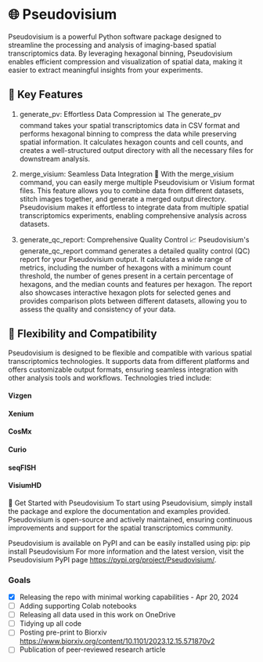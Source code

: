 # 🌐 Pseudovisium
Pseudovisium is a powerful Python software package designed to streamline the processing and analysis of imaging-based spatial transcriptomics data. By leveraging hexagonal binning, Pseudovisium enables efficient compression and visualization of spatial data, making it easier to extract meaningful insights from your experiments.

## 🚀 Key Features
1. generate_pv: Effortless Data Compression 📊
The generate_pv command takes your spatial transcriptomics data in CSV format and performs hexagonal binning to compress the data while preserving spatial information. It calculates hexagon counts and cell counts, and creates a well-structured output directory with all the necessary files for downstream analysis.

2. merge_visium: Seamless Data Integration 🧩
With the merge_visium command, you can easily merge multiple Pseudovisium or Visium format files. This feature allows you to combine data from different datasets, stitch images together, and generate a merged output directory. Pseudovisium makes it effortless to integrate data from multiple spatial transcriptomics experiments, enabling comprehensive analysis across datasets.

3. generate_qc_report: Comprehensive Quality Control 📈
Pseudovisium's generate_qc_report command generates a detailed quality control (QC) report for your Pseudovisium output. It calculates a wide range of metrics, including the number of hexagons with a minimum count threshold, the number of genes present in a certain percentage of hexagons, and the median counts and features per hexagon. The report also showcases interactive hexagon plots for selected genes and provides comparison plots between different datasets, allowing you to assess the quality and consistency of your data.

## 🎯 Flexibility and Compatibility
Pseudovisium is designed to be flexible and compatible with various spatial transcriptomics technologies. It supports data from different platforms and offers customizable output formats, ensuring seamless integration with other analysis tools and workflows.
Technologies tried include:

#### Vizgen
#### Xenium
#### CosMx
#### Curio
#### seqFISH
#### VisiumHD


🚀 Get Started with Pseudovisium
To start using Pseudovisium, simply install the package and explore the documentation and examples provided. Pseudovisium is open-source and actively maintained, ensuring continuous improvements and support for the spatial transcriptomics community.

Pseudovisium is available on PyPI and can be easily installed using pip:
pip install Pseudovisium
For more information and the latest version, visit the Pseudovisium PyPI page https://pypi.org/project/Pseudovisium/.


### Goals

- [x] Releasing the repo with minimal working capabilities - Apr 20, 2024
- [ ] Adding supporting Colab notebooks
- [ ] Releasing all data used in this work on OneDrive
- [ ] Tidying up all code
- [ ] Posting pre-print to Biorxiv https://www.biorxiv.org/content/10.1101/2023.12.15.571870v2
- [ ] Publication of peer-reviewed research article
